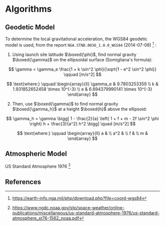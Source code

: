 # Algorithms

## Geodetic Model

To determine the local gravitational acceleration, the WGS84 geodetic model is used, from the report `NGA.STND.0036_1.0.0_WGS84` (2014-07-08) [^wgs84] :

1. Using launch site latitude $\boxed{\phi}$, find normal gravity $\boxed{\gamma}$ on the ellipsoidal surface (Somigliana's formula):

$$
    \gamma = \gamma_e \frac{1 + k \sin^2 \phi}{\sqrt{1 - e^2 \sin^2 \phi}}
    \qquad [m/s^2]
$$

$$
    \text{where:} \qquad
    \begin{array}{ll}
        \gamma_e & 9.7803253359                  \\
        k        & 1.931852652458 \times 10^{-3} \\
        e        & 6.694379990141 \times 10^{-3}
    \end{array}
$$

2. Then, use $\boxed{\gamma}$ to find normal gravity $\boxed{\gamma_h}$ at a height $\boxed{h}$ above the ellipsoid:

$$
    \gamma_h = \gamma \bigg[ 1 - \frac{2}{a} \left( 1 + f + m - 2f \sin^2 \phi \right) h + \frac{3}{a^2} h^2 \bigg] \quad [m/s^2]
$$

$$
    \text{where:} \qquad
    \begin{array}{ll}
        a   & \\
        a^2 & \\
        f   & \\
        m   &
    \end{array}
$$

## Atmospheric Model

US Standard Atmosphere 1976 [^us1976]

## References

[^wgs84]: https://earth-info.nga.mil/php/download.php?file=coord-wgs84
[^us1976]: https://www.ngdc.noaa.gov/stp/space-weather/online-publications/miscellaneous/us-standard-atmosphere-1976/us-standard-atmosphere_st76-1562_noaa.pdf